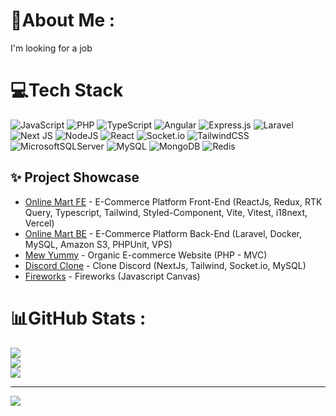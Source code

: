 # 💫About Me :
I'm looking for a job

# 💻Tech Stack
![JavaScript](https://img.shields.io/badge/javascript-%23323330.svg?style=flat&logo=javascript&logoColor=%23F7DF1E) ![PHP](https://img.shields.io/badge/php-%23777BB4.svg?style=flat&logo=php&logoColor=white) ![TypeScript](https://img.shields.io/badge/typescript-%23007ACC.svg?style=flat&logo=typescript&logoColor=white) ![Angular](https://img.shields.io/badge/angular-%23DD0031.svg?style=flat&logo=angular&logoColor=white) ![Express.js](https://img.shields.io/badge/express.js-%23404d59.svg?style=flat&logo=express&logoColor=%2361DAFB) ![Laravel](https://img.shields.io/badge/laravel-%23FF2D20.svg?style=flat&logo=laravel&logoColor=white) ![Next JS](https://img.shields.io/badge/Next-black?style=flat&logo=next.js&logoColor=white) ![NodeJS](https://img.shields.io/badge/node.js-6DA55F?style=flat&logo=node.js&logoColor=white) ![React](https://img.shields.io/badge/react-%2320232a.svg?style=flat&logo=react&logoColor=%2361DAFB) ![Socket.io](https://img.shields.io/badge/Socket.io-black?style=flat&logo=socket.io&badgeColor=010101) ![TailwindCSS](https://img.shields.io/badge/tailwindcss-%2338B2AC.svg?style=flat&logo=tailwind-css&logoColor=white) ![MicrosoftSQLServer](https://img.shields.io/badge/Microsoft%20SQL%20Sever-CC2927?style=flat&logo=microsoft%20sql%20server&logoColor=white) ![MySQL](https://img.shields.io/badge/mysql-%2300f.svg?style=flat&logo=mysql&logoColor=white) ![MongoDB](https://img.shields.io/badge/MongoDB-%234ea94b.svg?style=flat&logo=mongodb&logoColor=white) ![Redis](https://img.shields.io/badge/redis-%23DD0031.svg?style=flat&logo=redis&logoColor=white)
## ✨ Project Showcase
* [Online Mart FE](https://github.com/QUANGTHAI2003/OnlineMart_FE/tree/develop) - E-Commerce Platform Front-End (ReactJs, Redux, RTK Query, Typescript, Tailwind, Styled-Component, Vite, Vitest, i18next, Vercel)
* [Online Mart BE](https://github.com/OnlineMart/OnlineMart_BE/tree/develop) - E-Commerce Platform Back-End (Laravel, Docker, MySQL, Amazon S3, PHPUnit, VPS)
* [Mew Yummy](https://github.com/QUANGTHAI2003/mewyummy_mvc) - Organic E-commerce Website (PHP - MVC)
* [Discord Clone](https://github.com/QUANGTHAI2003/Discord-clone) - Clone Discord (NextJs, Tailwind, Socket.io, MySQL)
* [Fireworks](https://github.com/QUANGTHAI2003/fireworks) - Fireworks (Javascript Canvas)
# 📊GitHub Stats :
![](https://github-readme-stats.vercel.app/api?username=QUANGTHAI2003&theme=react&hide_border=false&include_all_commits=false&count_private=true)<br/>
![](https://github-readme-streak-stats.herokuapp.com/?user=QUANGTHAI2003&theme=react&hide_border=false)<br/>
![](https://github-readme-stats.vercel.app/api/top-langs/?username=QUANGTHAI2003&theme=react&hide_border=false&include_all_commits=false&count_private=true&layout=compact)

---
[![](https://visitcount.itsvg.in/api?id=QUANGTHAI2003&icon=2&color=1)](https://visitcount.itsvg.in)

